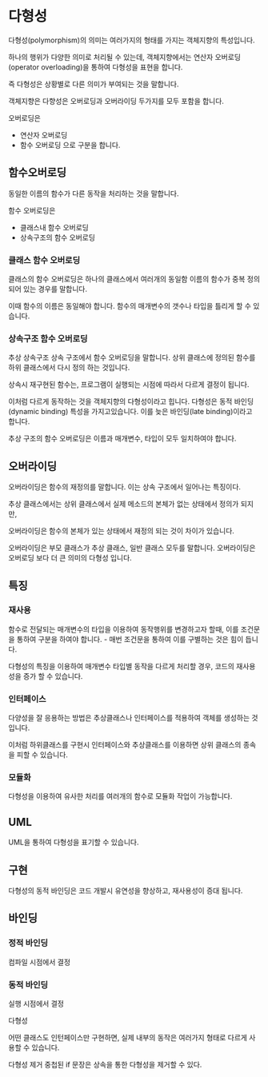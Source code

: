 # 다형성
다형성(polymorphism)의 의미는 여러가지의 형태를 가지는 객체지향의 특성입니다.

하나의 행위가 다양한 의미로 처리될 수 있는데,
객체지향에서는 연산자 오버로딩(operator overloading)을 통하여 다형성을 표현을 합니다.

즉 다형성은 상황별로 다른 의미가 부여되는 것을 말합니다.

객체지향은 다향성은
오버로딩과 오버라이딩 두가지를 모두 포함을 합니다.

오버로딩은 
* 연산자 오버로딩
* 함수 오버로딩
으로 구분을 합니다.

## 함수오버로딩
동일한 이름의 함수가 다른 동작을 처리하는 것을 말합니다.

함수 오버로딩은 
* 클래스내 함수 오버로딩
* 상속구조의 함수 오버로딩

### 클래스 함수 오버로딩
클래스의 함수 오버로딩은 하나의 클래스에서 여러개의 동일함 이름의 함수가 중복 정의되어 있는 경우를 말합니다.

이때 함수의 이름은 동일해야 합니다.
함수의 매개변수의 갯수나 타입을 틀리게 할 수 있습니다.

### 상속구조 함수 오버로딩
추상 상속구조
상속 구조에서 함수 오버로딩을 말합니다. 상위 클래스에 정의된 함수를 하위 클래스에서 다시 정의 하는 것입니다.

상속시 재구현된 함수는, 프로그램이 실행되는 시점에 따라서 다르게 결정이 됩니다.

이처럼 다르게 동작하는 것을 객체지향의 다형성이라고 힙니다.
다형성은 동적 바인딩(dynamic binding) 특성을 가지고있습니다.
이를 늦은 바인딩(late binding)이라고 합니다.

추상 구조의 함수 오버로딩은 이름과 매개변수, 타입이 모두 일치하여야 합니다.


## 오버라이딩
오버라이딩은 함수의 재정의를 말합니다. 이는 상속 구조에서 일어나는 특징이다.

추상 클래스에서는 상위 클래스에서 실제 메소드의 본체가
없는 상태에서 정의가 되지만,

오버라이딩은 함수의 본체가 있는 상태에서 재정의 되는 것이 차이가 있습니다.

오버라이딩은 부모 클래스가 추상 클래스, 일반 클래스 모두를 말합니다. 오버라이딩은 오버로딩 보다 더 큰 의미의 다형성 입니다.

## 특징

### 재사용
함수로 전달되는 매개변수의 타입을 이용하여 동작행위를 
변경하고자 할때, 이를 조건문을 통하여 구분을 하여야 합니다. - 매번 조건문을 통하여 이를 구별하는 것은 힘이 듭니다.

다형성의 특징을 이용하여 매개변수 타입별 동작을 다르게 처리할 경우, 코드의 재사용성을 증가 할 수 있습니다.


### 인터페이스
다양성을 잘 응용하는 방법은 추상클래스나 인터페이스를 적용하여 객체를 생성하는 것입니다.

이처럼 하위클래스를 구현시 인터페이스와 추상클래스를 이용하면 상위 클래스의 종속을 피할 수 있습니다.

### 모듈화
다형성을 이용하여 유사한 처리를 여러개의 함수로 모듈화 작업이 가능합니다.


## UML
UML을 통하여 다형성을 표기할 수 있습니다.

## 구현

다형성의 동적 바인딩은 코드 개발시 유연성을 향상하고, 재사용성이 증대 됩니다.

## 바인딩

### 정적 바인딩
컴파일 시점에서 결정

### 동적 바인딩
실행 시점에서 결정


다형성

어떤 클래스도 인턴페이스만 구현하면, 실제 내부의 동작은 여러가지 형태로 다르게 사용할 수 있습니다.


다형성 제거
중첩된 if 문장은 상속을 통한 다형성을 제거할 수 있다.
